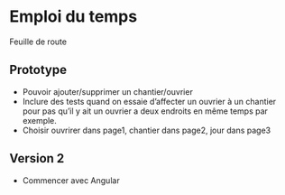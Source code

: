 # Emploi du temps

Feuille de route 

## Prototype
* Pouvoir ajouter/supprimer un chantier/ouvrier
* Inclure des tests quand on essaie d’affecter un ouvrier à un chantier pour pas qu’il y ait un ouvrier a deux endroits en même temps par exemple.
* Choisir ouvrirer dans page1, chantier dans page2, jour dans page3

## Version 2
* Commencer avec Angular

